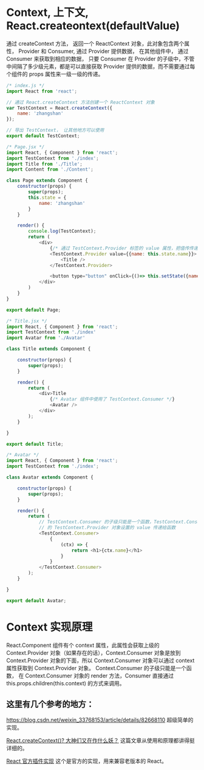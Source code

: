 
# Context, 上下文, React.createontext(defaultValue)

通过 createContext 方法， 返回一个 ReactContext 对象，此对象包含两个属性， Provider 和 Consumer,  通过 Provider 提供数据，
在其他组件中， 通过 Consumer 来获取到相应的数据， 只要 Consumer 在 Provider 的子级中，不管中间隔了多少级元素，都是可以直接获取
Provider 提供的数据，而不需要通过每个组件的 props 属性来一级一级的传递。

~~~javascript
/* index.js */
import React from 'react';

// 通过 React.createContext 方法创建一个 ReactContext 对象
var TestContext = React.createContext({
    name: 'zhangshan'
});

// 导出 TestContext， 让其他地方可以使用
export default TestContext;

/* Page.jsx */
import React, { Component } from 'react';
import TestContext from './index';
import Title from './Title';
import Content from './Content';

class Page extends Component {
    constructor(props) {
        super(props);
        this.state = {
            name: 'zhangshan'
        }
    }

    render() {
        console.log(TestContext);
        return (
            <div>
                {/* 通过 TestContext.Provider 标签的 value 属性，把值传传递到子级的 TestContext.Consumer */}
                <TestContext.Provider value={{name: this.state.name}}>
                    <Title />
                </TestContext.Provider>

                <button type="button" onClick={()=> this.setState({name: 'star'})}>click me</button>
            </div>
        )
    }
}

export default Page;

/* Title.jsx */
import React, { Component } from 'react';
import TestContext from './index'
import Avatar from './Avatar'

class Title extends Component {

    constructor(props) {
        super(props);
    }

    render() {
        return (
            <div>Title
                {/* Avatar 组件中使用了 TestContext.Consumer */}
                <Avatar />
            </div>
        );
    }

}

export default Title;

/* Avatar */
import React, { Component } from 'react';
import TestContext from './index';

class Avatar extends Component {

    constructor(props) {
        super(props);
    }

    render() {
        return (
            // TestContext.Consumer 的子级只能是一个函数，TestContext.Consumer 会把上级
            // 的 TestContext.Provider 对象设置的 value 传递给函数
            <TestContext.Consumer>
                {
                    (ctx) => {
                        return <h1>{ctx.name}</h1>
                    }
                }
            </TestContext.Consumer>
        );
    }

}

export default Avatar;
~~~

# Context 实现原理

React.Component 组件有个 context 属性，此属性会获取上级的 Context.Provider 对象（如果存在的话），Context.Consumer 对象是放到 Context.Provider 对象的下面，所以 Context.Consumer 对象可以通过 context 属性获取到 Context.Provider 对象。
Context.Consumer 的子级只能是一个函数， 在 Context.Consumer 对象的 render 方法，Consumer 直接通过 this.props.children(this.context) 的方式来调用。

## 这里有几个参考的地方：

<https://blog.csdn.net/weixin_33768153/article/details/82668110> 超级简单的实现。

[React.createContext()? 大神们又在作什么妖？](https://zhuanlan.zhihu.com/p/34038469) 这篇文章从使用和原理都讲得挺详细的。

[React 官方插件实现](https://github.com/jamiebuilds/create-react-context) 这个是官方的实现，用来兼容老版本的 React。
